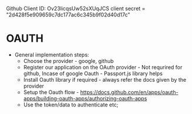 Github Client ID: Ov23licqsUw52sXUqJCS
client secret = "2d428f5e909659c7dc177ac6c345b9f02d40d17c"

# OAUTH

- General implementation steps:
  - Choose the provider - google, github
  - Register our application on the OAuth provider - Not requrired for github, Incase of google Oauth - Passport.js library helps
  - Install Oauth library if required - always refer the docs given by the provider
  - Setup the Oauth flow - https://docs.github.com/en/apps/oauth-apps/building-oauth-apps/authorizing-oauth-apps
  - Use the token/data to authenticate etc;
